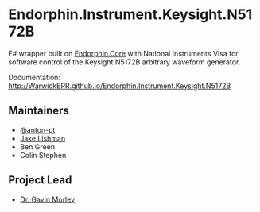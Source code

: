 # Endorphin.Instrument.Keysight.N5172B

F# wrapper built on [Endorphin.Core][1] with National Instruments Visa for
software control of the Keysight N5172B arbitrary waveform generator.

Documentation:
http://WarwickEPR.github.io/Endorphin.Instrument.Keysight.N5172B


## Maintainers

- [@anton-pt](https://github.com/anton-pt)
- [Jake Lishman](https://github.com/jakelishman)
- Ben Green
- Colin Stephen

## Project Lead

- [Dr. Gavin Morley](mailto:gavin.morley@warwick.ac.uk)

[1]: https://warwickepr.github.io/Endorphin.Core
